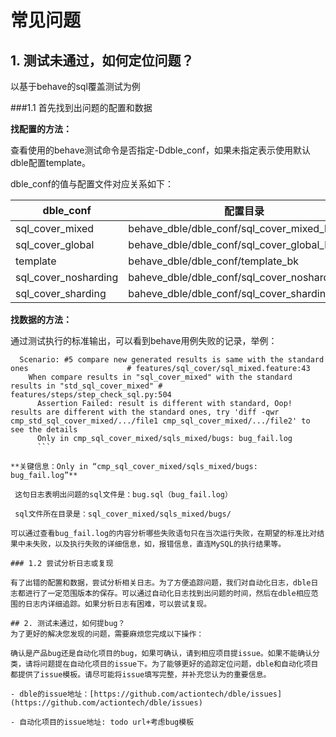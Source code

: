 # 常见问题

## 1. 测试未通过，如何定位问题？
以基于behave的sql覆盖测试为例

###1.1 首先找到出问题的配置和数据

**找配置的方法：**

查看使用的behave测试命令是否指定-Ddble_conf，如果未指定表示使用默认dble配置template。

dble_conf的值与配置文件对应关系如下：  
 
dble_conf                        | 配置目录
------------------------|------------
sql_cover_mixed             | behave_dble/dble_conf/sql_cover_mixed_bk
sql_cover_global             | behave_dble/dble_conf/sql_cover_global_bk
template                          | behave_dble/dble_conf/template_bk
sql_cover_nosharding     | baheve_dble/dble_conf/sql_cover_nosharding_bk
sql_cover_sharding         | baheve_dble/dble_conf/sql_cover_sharding_bk

**找数据的方法：**

通过测试执行的标准输出，可以看到behave用例失败的记录，举例：

```
  Scenario: #5 compare new generated results is same with the standard ones                      # features/sql_cover/sql_mixed.feature:43
    When compare results in "sql_cover_mixed" with the standard results in "std_sql_cover_mixed" # features/steps/step_check_sql.py:504
      Assertion Failed: result is different with standard, Oop! results are different with the standard ones, try 'diff -qwr cmp_std_sql_cover_mixed/.../file1 cmp_sql_cover_mixed/.../file2' to see the details
      Only in cmp_sql_cover_mixed/sqls_mixed/bugs: bug_fail.log
      ```
           
**关键信息：Only in “cmp_sql_cover_mixed/sqls_mixed/bugs: bug_fail.log”**
 
 这句日志表明出问题的sql文件是：bug.sql（bug_fail.log）
 
 sql文件所在目录是：sql_cover_mixed/sqls_mixed/bugs/

可以通过查看bug_fail.log的内容分析哪些失败语句只在当次运行失败，在期望的标准比对结果中未失败，以及执行失败的详细信息，如，报错信息，直连MySQL的执行结果等。

### 1.2 尝试分析日志或复现

有了出错的配置和数据，尝试分析相关日志。为了方便追踪问题，我们对自动化日志，dble日志都进行了一定范围版本的保存。可以通过自动化日志找到出问题的时间，然后在dble相应范围的日志内详细追踪。如果分析日志有困难，可以尝试复现。

## 2. 测试未通过，如何提bug？
为了更好的解决您发现的问题，需要麻烦您完成以下操作：

确认是产品bug还是自动化项目的bug，如果可确认，请到相应项目提issue。如果不能确认分类，请将问题提在自动化项目的issue下。为了能够更好的追踪定位问题，dble和自动化项目都提供了issue模板。请尽可能将issue填写完整，并补充您认为的重要信息。

- dble的issue地址：[https://github.com/actiontech/dble/issues](https://github.com/actiontech/dble/issues)

- 自动化项目的issue地址: todo url+考虑bug模板

